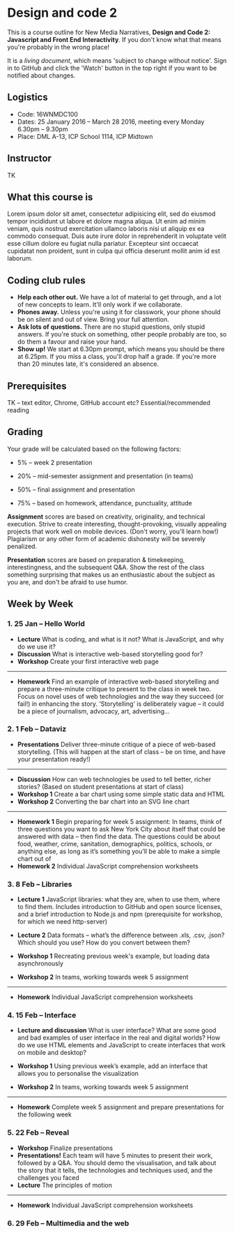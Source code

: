 # Design and code 2

This is a course outline for New Media Narratives, **Design and Code 2: Javascript and Front End Interactivity**. If you don't know what that means you're probably in the wrong place!

It is a *living document*, which means 'subject to change without notice'. Sign in to GitHub and click the 'Watch' button in the top right if you want to be notified about changes.


## Logistics

* Code: 16WNMDC100
* Dates: 25 January 2016 – March 28 2016, meeting every Monday 6.30pm – 9.30pm
* Place: DML A-13, ICP School 1114, ICP Midtown


## Instructor

TK


## What this course is

Lorem ipsum dolor sit amet, consectetur adipisicing elit, sed do eiusmod tempor incididunt ut labore et dolore magna aliqua. Ut enim ad minim veniam, quis nostrud exercitation ullamco laboris nisi ut aliquip ex ea commodo consequat. Duis aute irure dolor in reprehenderit in voluptate velit esse cillum dolore eu fugiat nulla pariatur. Excepteur sint occaecat cupidatat non proident, sunt in culpa qui officia deserunt mollit anim id est laborum.


## Coding club rules

* **Help each other out.** We have a lot of material to get through, and a lot of new concepts to learn. It'll only work if we collaborate.
* **Phones away.** Unless you're using it for classwork, your phone should be on silent and out of view. Bring your full attention.
* **Ask lots of questions.** There are no stupid questions, only stupid answers. If you're stuck on something, other people probably are too, so do them a favour and raise your hand.
* **Show up!** We start at 6.30pm prompt, which means you should be there at 6.25pm. If you miss a class, you'll drop half a grade. If you're more than 20 minutes late, it's considered an absence.


## Prerequisites

TK – text editor, Chrome, GitHub account etc? Essential/recommended reading


## Grading

Your grade will be calculated based on the following factors:

* 5% – week 2 presentation
* 20% – mid-semester assignment and presentation (in teams)
* 50% – final assignment and presentation

* 75% – based on homework, attendance, punctuality, attitude

**Assignment** scores are based on creativity, originality, and technical execution. Strive to create interesting, thought-provoking, visually appealing projects that work well on mobile devices. (Don't worry, you'll learn how!) Plagiarism or any other form of academic dishonesty will be severely penalized.

**Presentation** scores are based on preparation & timekeeping, interestingness, and the subsequent Q&A. Show the rest of the class something surprising that makes us an enthusiastic about the subject as you are, and don't be afraid to use humor.


## Week by Week

### 1. 25 Jan – Hello World

* **Lecture** What is coding, and what is it not? What is JavaScript, and why do we use it?
* **Discussion** What is interactive web-based storytelling good for?
* **Workshop** Create your first interactive web page

---

* **Homework** Find an example of interactive web-based storytelling and prepare a three-minute critique to present to the class in week two. Focus on novel uses of web technologies and the way they succeed (or fail!) in enhancing the story. ‘Storytelling’ is deliberately vague – it could be a piece of journalism, advocacy, art, advertising...


### 2. 1 Feb – Dataviz

* **Presentations** Deliver three-minute critique of a piece of web-based storytelling. (This will happen at the start of class – be on time, and have your presentation ready!)

---

* **Discussion** How can web technologies be used to tell better, richer stories? (Based on student presentations at start of class)
* **Workshop 1** Create a bar chart using some simple static data and HTML
* **Workshop 2** Converting the bar chart into an SVG line chart

---

* **Homework 1** Begin preparing for week 5 assignment: In teams, think of three questions you want to ask New York City about itself that could be answered with data – then find the data. The questions could be about food, weather, crime, sanitation, demographics, politics, schools, or anything else, as long as it’s something you’ll be able to make a simple chart out of
* **Homework 2** Individual JavaScript comprehension worksheets


### 3. 8 Feb – Libraries

* **Lecture 1** JavaScript libraries: what they are, when to use them, where to find them. Includes introduction to GitHub and open source licenses, and a brief introduction to Node.js and npm (prerequisite for workshop, for which we need http-server)
* **Lecture 2** Data formats – what’s the difference between .xls, .csv, .json? Which should you use? How do you convert between them?

* **Workshop 1** Recreating previous week's example, but loading data asynchronously
* **Workshop 2** In teams, working towards week 5 assignment

---

* **Homework** Individual JavaScript comprehension worksheets


### 4. 15 Feb – Interface

* **Lecture and discussion** What is user interface? What are some good and bad examples of user interface in the real and digital worlds? How do we use HTML elements and JavaScript to create interfaces that work on mobile and desktop?

* **Workshop 1** Using previous week’s example, add an interface that allows you to personalise the visualization
* **Workshop 2** In teams, working towards week 5 assignment

---

* **Homework** Complete week 5 assignment and prepare presentations for the following week


### 5. 22 Feb – Reveal

* **Workshop** Finalize presentations
* **Presentations!** Each team will have 5 minutes to present their work, followed by a Q&A. You should demo the visualisation, and talk about the story that it tells, the technologies and techniques used, and the challenges you faced
* **Lecture** The principles of motion

---

* **Homework** Individual JavaScript comprehension worksheets


### 6. 29 Feb – Multimedia and the web
